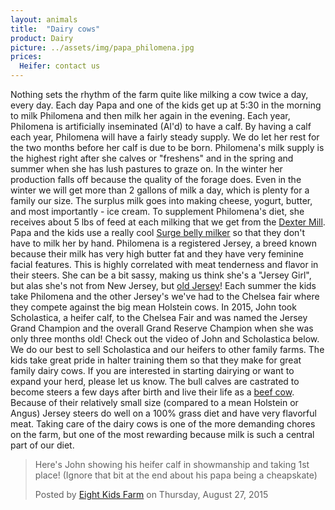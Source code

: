 ```yaml
---
layout: animals
title:  "Dairy cows"
product: Dairy
picture: ../assets/img/papa_philomena.jpg
prices:
  Heifer: contact us
---
```


Nothing sets the rhythm of the farm quite like milking a cow twice a day, every day. Each day Papa and one of the kids get up at 5:30 in the morning to milk Philomena and then milk her again in the evening. Each year, Philomena is artificially inseminated (AI'd) to have a calf. By having a calf each year, Philomena will have a fairly steady supply. We do let her rest for the two months before her calf is due to be born. Philomena's milk supply is the highest right after she calves or "freshens" and in the spring and summer when she has lush pastures to graze on. In the winter her production falls off because the quality of the forage does. Even in the winter we will get more than 2 gallons of milk a day, which is plenty for a family our size. The surplus milk goes into making cheese, yogurt, butter, and most importantly - ice cream. To supplement Philomena's diet, she receives about 5 lbs of feed at each milking that we get from the <a href="http://dextermill.com">Dexter Mill</a>. Papa and the kids use a really cool [Surge belly milker](http://surgemilker.com) so that they don't have to milk her by hand. Philomena is a registered Jersey, a breed known because their milk has very high butter fat and they have very feminine facial features. This is highly correlated with meat tenderness and flavor in their steers. She can be a bit sassy, making us think she's a "Jersey Girl", but alas she's not from New Jersey, but [old Jersey](https://www.google.com/maps/place/Jersey/@49.2110419,-2.2727156,11z/data=!3m1!4b1!4m2!3m1!1s0x480c52a48c927533:0x519c23a30a1a6cc3)! Each summer the kids take Philomena and the other Jersey's we've had to the Chelsea fair where they compete against the big mean Holstein cows. In 2015, John took Scholastica, a heifer calf, to the Chelsea Fair and was named the Jersey Grand Champion and the overall Grand Reserve Champion when she was only three months old! Check out the video of John and Scholastica below. We do our best to sell Scholastica and our heifers to other family farms. The kids take great pride in halter training them so that they make for great family dairy cows. If you are interested in starting dairying or want to expand your herd, please let us know. The bull calves are castrated to become steers a few days after birth and live their life as a [beef cow](beef_cattle.html). Because of their relatively small size (compared to a mean Holstein or Angus) Jersey steers do well on a 100% grass diet and have very flavorful meat. Taking care of the dairy cows is one of the more demanding chores on the farm, but one of the most rewarding because milk is such a central part of our diet.

<div id="fb-root">
</div>
<script>
	(function(d, s, id) {  var js, fjs = d.getElementsByTagName(s)[0];  if (d.getElementById(id)) return;  js = d.createElement(s); js.id = id;  js.src = "//connect.facebook.net/en_US/sdk.js#xfbml=1&version=v2.3";  fjs.parentNode.insertBefore(js, fjs);}(document, 'script', 'facebook-jssdk'));
</script>

<div class="center-video">
	<div class="fb-video" data-allowfullscreen="1" data-width="500" data-href="https://www.facebook.com/NKidsFarm/videos/864837790250980/" >
		<div class="fb-xfbml-parse-ignore">
			<blockquote cite="https://www.facebook.com/NKidsFarm/videos/864837790250980/"><a href="https://www.facebook.com/NKidsFarm/videos/864837790250980/"></a>
				<p>Here&#039;s John showing his heifer calf in showmanship and taking 1st place! (Ignore that bit at the end about his papa being a cheapskate)</p>
				Posted by <a href="https://www.facebook.com/NKidsFarm/">Eight Kids Farm</a> on Thursday, August 27, 2015
			</blockquote>
		</div>
	</div>
</div>

